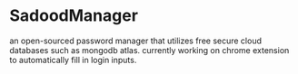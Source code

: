# SadoodManager
an open-sourced password manager that utilizes free secure cloud databases such as mongodb atlas. currently working on chrome extension to automatically fill in login inputs. 
